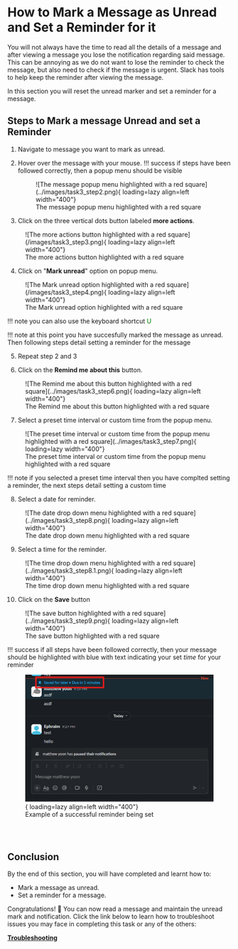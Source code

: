 # How to Mark a Message as Unread and Set a Reminder for it
You will not always have the time to read all the details of a message and after viewing a message you lose the notification regarding said message. This can be annoying as we do not want to lose the reminder to check the message, but also need to check if the message is urgent. Slack has tools to help keep the reminder after viewing the message. 

In this section you will reset the unread marker and set a reminder for a message.

## Steps to Mark a message Unread and set a Reminder


1. Navigate to message you want to mark as unread.

2. Hover over the message with your mouse.
!!! success
    if steps have been followed correctly, then a popup menu should be visible
    <figure markdown="span">
        ![The message popup menu highlighted with a red square](../images/task3_step2.png){ loading=lazy align=left width="400"}
    <figcaption> The message popup menu highlighted with a red square</figcaption>
    </figure>

3. Click on the three vertical dots button labeled **more actions**.

<figure markdown="span">
    ![The more actions button highlighted with a red square](/images/task3_step3.png){ loading=lazy align=left width="400"}
    <figcaption> The more actions button highlighted with a red square</figcaption>
</figure>

4. Click on "**Mark unread**" option on popup menu.
<figure markdown="span">
    ![The Mark unread option highlighted with a red square](/images/task3_step4.png){ loading=lazy align=left width="400"}
    <figcaption> The Mark unread option highlighted with a red square</figcaption>
</figure>
!!! note
    you can also use the keyboard shortcut <span style="color: green">U</span>

!!! note
    at this point you have succesfully marked the message as unread. Then following steps detail setting a reminder for the message
    
5. Repeat step 2 and 3

6. Click on the **Remind me about this** button.
<figure markdown="span">
    ![The Remind me about this button highlighted with a red square](../images/task3_step6.png){ loading=lazy align=left width="400"}
    <figcaption> The Remind me about this button highlighted with a red square</figcaption>
</figure>

7. Select a preset time interval or custom time from the popup menu.
<figure markdown="span">
    ![The preset time interval or custom time from the popup menu highlighted with a red square](../images/task3_step7.png){ loading=lazy width="400"}
    <figcaption> The preset time interval or custom time from the popup menu highlighted with a red square</figcaption>
</figure>

!!! note
    if you selected a preset time interval then you have complted setting a reminder, the next steps detail setting a custom time

8. Select a date for reminder.
<figure markdown="span">
    ![The date drop down menu highlighted with a red square](../images/task3_step8.png){ loading=lazy align=left width="400"}
    <figcaption> The date drop down menu highlighted with a red square</figcaption>
</figure>

9. Select a time for the reminder.
<figure markdown="span">
    ![The time drop down menu highlighted with a red square](../images/task3_step8.1.png){ loading=lazy align=left width="400"}
    <figcaption> The time drop down menu highlighted with a red square</figcaption>
</figure>


10. Click on the **Save** button
<figure markdown="span">
    ![The save button highlighted with a red square](../images/task3_step9.png){ loading=lazy align=left width="400"}
    <figcaption> The save button highlighted with a red square</figcaption>
</figure>

!!! success
    if all steps have been followed correctly, then your message should be highlighted with blue with text indicating your set *time* for your reminder
    <figure markdown="span">
    ![Example of a successful reminder being set](../images/task3_step9_success.png){ loading=lazy align=left width="400"}
    <figcaption>Example of a successful reminder being set</figcaption>
    </figure>
<pre>


</pre>
## Conclusion
By the end of this section, you will have completed and learnt how to:

- Mark a message as unread.
- Set a reminder for a message.

Congratulations! 🎉 You can now read a message and maintain the unread mark and notification. Click the link below to learn how to troubleshoot issues you may face in completing this task or any of the others:

**[Troubleshooting](trouble.md)**